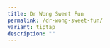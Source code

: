 ```yaml
---
title: Dr Wong Sweet Fun
permalink: /dr-wong-sweet-fun/
variant: tiptap
description: ""
---
```

<p></p>